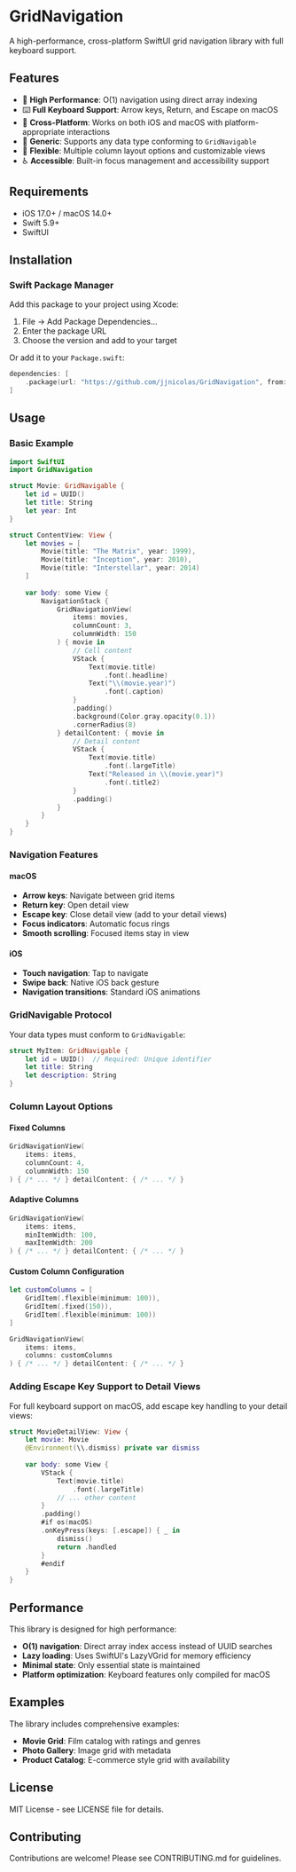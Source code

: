 # GridNavigation

A high-performance, cross-platform SwiftUI grid navigation library with full keyboard support.

## Features

- 🚀 **High Performance**: O(1) navigation using direct array indexing
- ⌨️ **Full Keyboard Support**: Arrow keys, Return, and Escape on macOS
- 📱 **Cross-Platform**: Works on both iOS and macOS with platform-appropriate interactions
- 🎯 **Generic**: Supports any data type conforming to `GridNavigable`
- 🔧 **Flexible**: Multiple column layout options and customizable views
- ♿ **Accessible**: Built-in focus management and accessibility support

## Requirements

- iOS 17.0+ / macOS 14.0+
- Swift 5.9+
- SwiftUI

## Installation

### Swift Package Manager

Add this package to your project using Xcode:

1. File → Add Package Dependencies...
2. Enter the package URL
3. Choose the version and add to your target

Or add it to your `Package.swift`:

```swift
dependencies: [
    .package(url: "https://github.com/jjnicolas/GridNavigation", from: "1.0.0")
]
```

## Usage

### Basic Example

```swift
import SwiftUI
import GridNavigation

struct Movie: GridNavigable {
    let id = UUID()
    let title: String
    let year: Int
}

struct ContentView: View {
    let movies = [
        Movie(title: "The Matrix", year: 1999),
        Movie(title: "Inception", year: 2010),
        Movie(title: "Interstellar", year: 2014)
    ]
    
    var body: some View {
        NavigationStack {
            GridNavigationView(
                items: movies,
                columnCount: 3,
                columnWidth: 150
            ) { movie in
                // Cell content
                VStack {
                    Text(movie.title)
                        .font(.headline)
                    Text("\\(movie.year)")
                        .font(.caption)
                }
                .padding()
                .background(Color.gray.opacity(0.1))
                .cornerRadius(8)
            } detailContent: { movie in
                // Detail content
                VStack {
                    Text(movie.title)
                        .font(.largeTitle)
                    Text("Released in \\(movie.year)")
                        .font(.title2)
                }
                .padding()
            }
        }
    }
}
```

### Navigation Features

#### macOS
- **Arrow keys**: Navigate between grid items
- **Return key**: Open detail view
- **Escape key**: Close detail view (add to your detail views)
- **Focus indicators**: Automatic focus rings
- **Smooth scrolling**: Focused items stay in view

#### iOS
- **Touch navigation**: Tap to navigate
- **Swipe back**: Native iOS back gesture
- **Navigation transitions**: Standard iOS animations

### GridNavigable Protocol

Your data types must conform to `GridNavigable`:

```swift
struct MyItem: GridNavigable {
    let id = UUID()  // Required: Unique identifier
    let title: String
    let description: String
}
```

### Column Layout Options

#### Fixed Columns
```swift
GridNavigationView(
    items: items,
    columnCount: 4,
    columnWidth: 150
) { /* ... */ } detailContent: { /* ... */ }
```

#### Adaptive Columns
```swift
GridNavigationView(
    items: items,
    minItemWidth: 100,
    maxItemWidth: 200
) { /* ... */ } detailContent: { /* ... */ }
```

#### Custom Column Configuration
```swift
let customColumns = [
    GridItem(.flexible(minimum: 100)),
    GridItem(.fixed(150)),
    GridItem(.flexible(minimum: 100))
]

GridNavigationView(
    items: items,
    columns: customColumns
) { /* ... */ } detailContent: { /* ... */ }
```

### Adding Escape Key Support to Detail Views

For full keyboard support on macOS, add escape key handling to your detail views:

```swift
struct MovieDetailView: View {
    let movie: Movie
    @Environment(\\.dismiss) private var dismiss
    
    var body: some View {
        VStack {
            Text(movie.title)
                .font(.largeTitle)
            // ... other content
        }
        .padding()
        #if os(macOS)
        .onKeyPress(keys: [.escape]) { _ in
            dismiss()
            return .handled
        }
        #endif
    }
}
```

## Performance

This library is designed for high performance:

- **O(1) navigation**: Direct array index access instead of UUID searches
- **Lazy loading**: Uses SwiftUI's LazyVGrid for memory efficiency
- **Minimal state**: Only essential state is maintained
- **Platform optimization**: Keyboard features only compiled for macOS

## Examples

The library includes comprehensive examples:

- **Movie Grid**: Film catalog with ratings and genres
- **Photo Gallery**: Image grid with metadata
- **Product Catalog**: E-commerce style grid with availability

## License

MIT License - see LICENSE file for details.

## Contributing

Contributions are welcome! Please see CONTRIBUTING.md for guidelines.